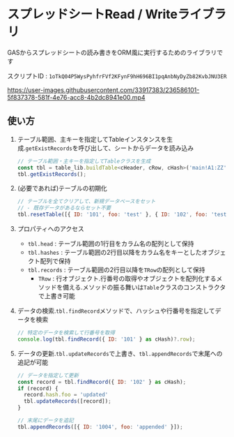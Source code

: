 # スプレッドシートRead / Writeライブラリ

GASからスプレッドシートの読み書きをORM風に実行するためのライブラリです

スクリプトID : `1oTkQ04P5WysPyhfrFVf2KFynF9hH696BI1pqAnbNyDyZb82KvbJNU3ER`

https://user-images.githubusercontent.com/33917383/236586101-5f837378-581f-4e76-acc8-4b2dc8941e00.mp4


## 使い方

1. テーブル範囲、主キーを指定してTableインスタンスを生成.`getExistRecords`を呼び出して、シートからデータを読み込み

    ```javascript
    // テーブル範囲・主キーを指定してTableクラスを生成
    const tbl = table_lib.buildTable<cHeader, cRow, cHash>('main!A1:ZZ', 'ID');
    tbl.getExistRecords();
    ```

2. (必要であれば)テーブルの初期化

    ```javascript
    // テーブルを全てクリアして、新規データベースをセット
    // - 既存データがあるならセット不要
    tbl.resetTable([{ ID: '101', foo: 'test' }, { ID: '102', foo: 'test2' }])
    ```

3. プロパティへのアクセス

    - `tbl.head` : テーブル範囲の1行目をカラム名の配列として保持
    - `tbl.hashes` : テーブル範囲の2行目以降をカラム名をキーとしたオブジェクト配列で保持
    - `tbl.records` : テーブル範囲の2行目以降を`TRow`の配列として保持
        - `TRow` : 行オブジェクト.行番号の取得やオブジェクトを配列化するメソッドを備える.メソッドの振る舞いは`Table`クラスのコンストラクタで上書き可能

4. データの検索.`tbl.findRecord`メソッドで、ハッシュや行番号を指定してデータを検索

    ```javascript
    // 特定のデータを検索して行番号を取得
    console.log(tbl.findRecord({ ID: '101' } as cHash)?.row);
    ```

5. データの更新.`tbl.updateRecords`で上書き、`tbl.appendRecords`で末尾への追記が可能

    ```javascript
    // データを指定して更新
    const record = tbl.findRecord({ ID: '102' } as cHash);
    if (record) {
      record.hash.foo = 'updated'
      tbl.updateRecords([record]);
    }

    // 末尾にデータを追記
    tbl.appendRecords([{ ID: '1004', foo: 'appended' }]);
    ```
